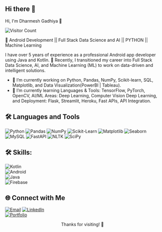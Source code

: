 ## Hi there 👋


Hi, I'm Dharmesh Gadhiya 👋  
<!-- Profile Views Counter -->
![Visitor Count](https://komarev.com/ghpvc/?username=Dharmeshgadhiya161&color=green)

🚀 Android Development || Full Stack Data Science and AI || PYTHON || Machine Learning 

I have over 5 years of experience as a professional Android app developer using Java and Kotlin. 🚀 Recently, I transitioned my career into Full Stack Data Science, AI, and Machine Learning (ML) to work on data-driven and intelligent solutions.

- 🔭 I’m currently working on Python, Pandas, NumPy, Scikit-learn, SQL, Matplotlib, and Data Visualization(PowerBI | Tableau). 
- 🌱 I’m currently learning Languages & Tools: TensorFlow, PyTorch, OpenCV, AI/ML Areas: Deep Learning, Computer Vision Deep Learning, and Deployment: Flask, Streamlit, Heroku, Fast APIs, API Integration.

## 🛠 Languages and Tools

![Python](https://img.shields.io/badge/Python-3776AB?style=for-the-badge&logo=python&logoColor=white)
![Pandas](https://img.shields.io/badge/Pandas-150458?style=for-the-badge&logo=pandas)
![NumPy](https://img.shields.io/badge/NumPy-013243?style=for-the-badge&logo=numpy)
![Scikit-Learn](https://img.shields.io/badge/Scikit--Learn-F7931E?style=for-the-badge&logo=scikit-learn&logoColor=white)
![Matplotlib](https://img.shields.io/badge/Matplotlib-11557C?style=for-the-badge&logo=matplotlib)
![Seaborn](https://img.shields.io/badge/Seaborn-3776AB?style=for-the-badge)
![MySQL](https://img.shields.io/badge/MySQL-4479A1?style=for-the-badge&logo=mysql&logoColor=white)
![FastAPI](https://img.shields.io/badge/FastAPI-005571?style=for-the-badge&logo=fastapi)
![NLTK](https://img.shields.io/badge/NLTK-7A6C99?style=for-the-badge)
![SciPy](https://img.shields.io/badge/SciPy-8CAAE6?style=for-the-badge&logo=scipy&logoColor=white)


## 🛠️ Skills:
![Kotlin](https://img.shields.io/badge/Kotlin-0095D5?style=for-the-badge&logo=kotlin&logoColor=white)  
![Android](https://img.shields.io/badge/Android-3DDC84?style=for-the-badge&logo=android&logoColor=white)  
![Java](https://img.shields.io/badge/Java-ED8B00?style=for-the-badge&logo=java&logoColor=white)  
![Firebase](https://img.shields.io/badge/Firebase-FFCA28?style=for-the-badge&logo=firebase&logoColor=black)  



## 🌐 Connect with Me
[![Email](https://img.shields.io/badge/Email-D14836?style=for-the-badge&logo=gmail&logoColor=white)](mailto:dharmeshgadhiya161@gmail.com)
[![LinkedIn](https://img.shields.io/badge/LinkedIn-0077B5?style=for-the-badge&logo=linkedin&logoColor=white)](https://www.linkedin.com/in/dharmesh-gadhiya161)  
[![Portfolio](https://img.shields.io/badge/Portfolio-000?style=for-the-badge&logo=firefox&logoColor=white)](https://yourportfolio.com)


<p align="center">Thanks for visiting! 🚀</p>
